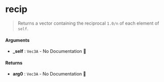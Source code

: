# recip

>  Returns a vector containing the reciprocal `1.0/n` of each element of `self`.

#### Arguments

- **\_self** : `Vec3A` \- No Documentation 🚧

#### Returns

- **arg0** : `Vec3A` \- No Documentation 🚧